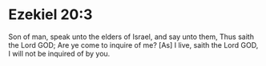 # Ezekiel 20:3

Son of man, speak unto the elders of Israel, and say unto them, Thus saith the Lord GOD; Are ye come to inquire of me? [As] I live, saith the Lord GOD, I will not be inquired of by you.